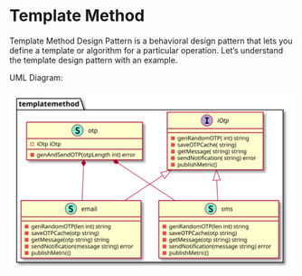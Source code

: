 # Template Method

Template Method Design Pattern is a behavioral design pattern that lets you define a template or algorithm for a particular operation.  Let’s understand the template design pattern with an example.

UML Diagram:

![](../../images/behavioral/template-method/diagram/diagram.svg)